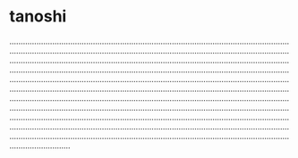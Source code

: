 # tanoshi
...............................................................................................................................................................................................................................................................................................................................................................................................................................................................................................................................................................................................................................................................................................................................................................................................................................................................................................................................................................................................................................................................................................................................................................................................................................................................................................................................................................................................................................................